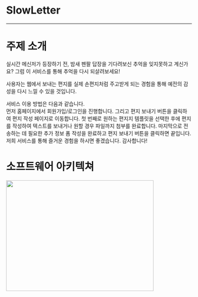 # SlowLetter
<hr/>
<h1>주제 소개</h1>
<p>실시간 메신저가 등장하기 전, 밤새 펜팔 답장을 기다려보신 추억을 잊지못하고 계신가요?
그럼 이 서비스를 통해 추억을 다시 되살려보세요!

사용자는 웹에서 보내는 편지를 실제 손편지처럼 주고받게 되는 경험을 통해 예전의 감성을 다시 느낄 수 있을 것입니다.

서비스 이용 방법은 다음과 같습니다.
<br>
먼저 홈페이지에서 회원가입/로그인을 진행합니다. 그리고 편지 보내기 버튼을 클릭하여 편지 작성 페이지로 이동합니다. 첫 번째로 원하는 편지지 템플릿을 선택한 후에 편지를 작성하여 텍스트를 보내거나 원할 경우 파일까지 첨부를 완료합니다. 마지막으로 전송하는 데 필요한 추가 정보 폼 작성을 완료하고 편지 보내기 버튼을 클릭하면 끝입니다.
<br>
저희 서비스를 통해 즐거운 경험을 하시면 좋겠습니다. 감사합니다!
</p>
<h1>소프트웨어 아키텍쳐</h1>
<img src="./arch.png" width="400px" height="300px"></img>
